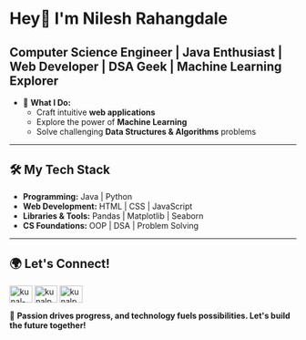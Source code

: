 # Hey👋 I'm Nilesh Rahangdale  

**Computer Science Engineer | Java Enthusiast | Web Developer | DSA Geek | Machine Learning Explorer**  
---
- 🚀 **What I Do:**  
  - Craft intuitive **web applications**  
  - Explore the power of **Machine Learning**  
  - Solve challenging **Data Structures & Algorithms** problems  
---
## 🛠️ My Tech Stack  
- **Programming:** Java | Python  
- **Web Development:** HTML | CSS | JavaScript  
- **Libraries & Tools:** Pandas | Matplotlib | Seaborn  
- **CS Foundations:** OOP | DSA | Problem Solving  
---
## 🌍 Let's Connect!
<p align="left">
<a href="https://www.linkedin.com/in/nilesh-rahangdale-7363a2268/" target="blank"><img align="center" src="https://raw.githubusercontent.com/rahuldkjain/github-profile-readme-generator/master/src/images/icons/Social/linked-in-alt.svg" alt="kunal-panche" height="30" width="40" /></a>
<a href="https://leetcode.com/u/nileshrahangdale08/" target="blank"><img align="center" src="https://raw.githubusercontent.com/rahuldkjain/github-profile-readme-generator/master/src/images/icons/Social/leet-code.svg" alt="kunalpanche" height="30" width="40" /></a>
<a href="https://www.geeksforgeeks.org/user/nileshrahaie7c/" target="blank"><img align="center" src="https://raw.githubusercontent.com/rahuldkjain/github-profile-readme-generator/master/src/images/icons/Social/geeks-for-geeks.svg" alt="kunalpanche" height="30" width="40" /></a>
</p>

🎯 **Passion drives progress, and technology fuels possibilities. Let's build the future together!**  
